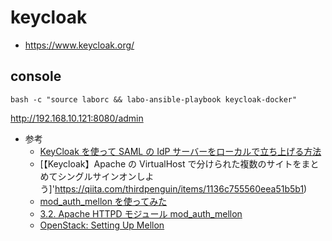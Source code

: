# keycloak

- https://www.keycloak.org/

## console

```
bash -c "source laborc && labo-ansible-playbook keycloak-docker"
```

http://192.168.10.121:8080/admin

- 参考
  - [KeyCloak を使って SAML の IdP サーバーをローカルで立ち上げる方法](https://qiita.com/ymstshinichiro/items/f0b231d4bf5d020f7e3b)
  - [【Keycloak】Apache の VirtualHost で分けられた複数のサイトをまとめてシングルサインオンしよう]'https://qiita.com/thirdpenguin/items/1136c755560eea51b5b1)
  - [mod_auth_mellon を使ってみた](https://qiita.com/aimoto/items/89ba104db85a2b89fa67)
  - [3.2. Apache HTTPD モジュール mod_auth_mellon](https://access.redhat.com/documentation/ja-jp/red_hat_single_sign-on/7.4/html/securing_applications_and_services_guide/_mod_auth_mellon)
  - [OpenStack: Setting Up Mellon](https://docs.openstack.org/keystone/latest/admin/federation/configure_federation.html#setting-up-mellon)
